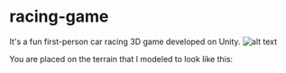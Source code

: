 # racing-game
It's a fun first-person car racing 3D game developed on Unity. 
![alt text](https://github.com/Alima2104/racing-game/Assets/Resources/landing.png?raw=true)

You are placed on the terrain that I modeled to look like this:
